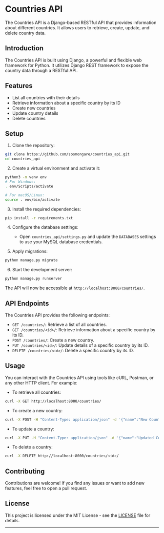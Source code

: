 # Countries API

The Countries API is a Django-based RESTful API that provides information about different countries. It allows users to retrieve, create, update, and delete country data.

## Introduction

The Countries API is built using Django, a powerful and flexible web framework for Python. It utilizes Django REST framework to expose the country data through a RESTful API.

## Features

- List all countries with their details
- Retrieve information about a specific country by its ID
- Create new countries
- Update country details
- Delete countries

## Setup

1. Clone the repository:

```bash
git clone https://github.com/sosmongare/countries_api.git
cd countries_api
```

2. Create a virtual environment and activate it:

```bash
python3 -m venv env
# For Windows:
. env/Scripts/activate

# For macOS/Linux:
source . env/bin/activate
```

3. Install the required dependencies:

```bash
pip install -r requirements.txt
```

4. Configure the database settings:

   - Open `countries_api/settings.py` and update the `DATABASES` settings to use your MySQL database credentials.

5. Apply migrations:

```bash
python manage.py migrate
```

6. Start the development server:

```bash
python manage.py runserver
```

The API will now be accessible at `http://localhost:8000/countries/`.

## API Endpoints

The Countries API provides the following endpoints:

- `GET /countries/`: Retrieve a list of all countries.
- `GET /countries/<id>/`: Retrieve information about a specific country by its ID.
- `POST /countries/`: Create a new country.
- `PUT /countries/<id>/`: Update details of a specific country by its ID.
- `DELETE /countries/<id>/`: Delete a specific country by its ID.

## Usage

You can interact with the Countries API using tools like cURL, Postman, or any other HTTP client. For example:

- To retrieve all countries:
```bash
curl -X GET http://localhost:8000/countries/
```

- To create a new country:
```bash
curl -X POST -H "Content-Type: application/json" -d '{"name":"New Country", "capital":"Capital City", "population":1000000}' http://localhost:8000/countries/
```

- To update a country:
```bash
curl -X PUT -H "Content-Type: application/json" -d '{"name":"Updated Country", "capital":"Updated Capital City"}' http://localhost:8000/countries/<id>/
```

- To delete a country:
```bash
curl -X DELETE http://localhost:8000/countries/<id>/
```

## Contributing

Contributions are welcome! If you find any issues or want to add new features, feel free to open a pull request.

## License

This project is licensed under the MIT License - see the [LICENSE](LICENSE) file for details.

---